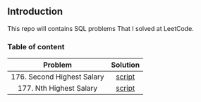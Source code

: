 ## Introduction 
This repo will contains SQL problems That I solved at LeetCode. 

### Table of content 

| Problem      | Solution |
| :-----------: | :-----------: |
| 176. Second Highest Salary| [script](sql_scripts/176.%20Second%20Highest%20Salary.sql)
| 177. Nth Highest Salary| [script](sql_scripts/177.%20Nth%20Highest%20Salary.sql)
